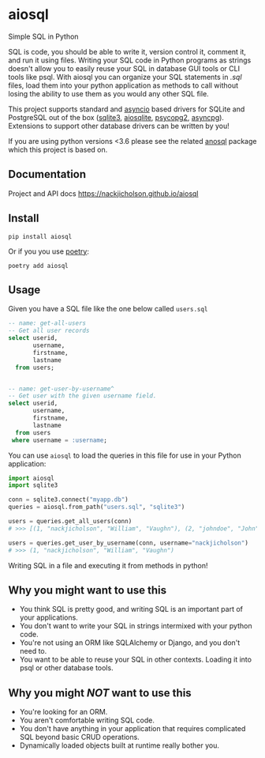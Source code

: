 # aiosql

Simple SQL in Python

SQL is code, you should be able to write it, version control it, comment it, and run it using files. Writing your SQL code in Python programs as strings doesn't allow you to easily reuse your SQL in database GUI tools or CLI tools like psql. With aiosql you can organize your SQL statements in _.sql_ files, load them into your python application as methods to call without losing the ability to use them as you would any other SQL file.

This project supports standard and [asyncio](https://docs.python.org/3/library/asyncio.html) based drivers for SQLite and PostgreSQL out of the box ([sqlite3](https://docs.python.org/3/library/sqlite3.html), [aiosqlite](https://aiosqlite.omnilib.dev/en/latest/?badge=latest), [psycopg2](https://www.psycopg.org/docs/), [asyncpg](https://magicstack.github.io/asyncpg/current/)). Extensions to support other database drivers can be written by you!

If you are using python versions <3.6 please see the related [anosql](https://github.com/honza/anosql) package which this project is based on.

## Documentation

Project and API docs https://nackjicholson.github.io/aiosql

## Install

```
pip install aiosql
```

Or if you you use [poetry](https://python-poetry.org):

```
poetry add aiosql
```

## Usage

Given you have a SQL file like the one below called `users.sql`

```sql
-- name: get-all-users
-- Get all user records
select userid,
       username,
       firstname,
       lastname
  from users;


-- name: get-user-by-username^
-- Get user with the given username field.
select userid,
       username,
       firstname,
       lastname
  from users
 where username = :username;
```

You can use `aiosql` to load the queries in this file for use in your Python application:

```python
import aiosql
import sqlite3

conn = sqlite3.connect("myapp.db")
queries = aiosql.from_path("users.sql", "sqlite3")

users = queries.get_all_users(conn)
# >>> [(1, "nackjicholson", "William", "Vaughn"), (2, "johndoe", "John", "Doe"), ...]

users = queries.get_user_by_username(conn, username="nackjicholson")
# >>> (1, "nackjicholson", "William", "Vaughn")
```

Writing SQL in a file and executing it from methods in python!

## Why you might want to use this

- You think SQL is pretty good, and writing SQL is an important part of your applications.
- You don't want to write your SQL in strings intermixed with your python code.
- You're not using an ORM like SQLAlchemy or Django, and you don't need to.
- You want to be able to reuse your SQL in other contexts. Loading it into psql or other database tools.

## Why you might _NOT_ want to use this

- You're looking for an ORM.
- You aren't comfortable writing SQL code.
- You don't have anything in your application that requires complicated SQL beyond basic CRUD operations.
- Dynamically loaded objects built at runtime really bother you.
